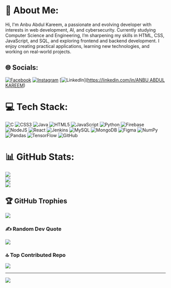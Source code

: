 # 💫 About Me:
Hi, I'm Anbu Abdul Kareem, a passionate and evolving developer with interests in web development, AI, and cybersecurity. Currently studying Computer Science and Engineering, I’m sharpening my skills in HTML, CSS, JavaScript, and SQL, and exploring frontend and backend development. I enjoy creating practical applications, learning new technologies, and working on real-world projects.


## 🌐 Socials:
[![Facebook](https://img.shields.io/badge/Facebook-%231877F2.svg?logo=Facebook&logoColor=white)](https://facebook.com/AnbuAbdulKareem) [![Instagram](https://img.shields.io/badge/Instagram-%23E4405F.svg?logo=Instagram&logoColor=white)](https://instagram.com/AnbuAbdulKareem) [![LinkedIn](https://img.shields.io/badge/LinkedIn-%230077B5.svg?logo=linkedin&logoColor=white)]([https://linkedin.com/in/ANBU ABDUL KAREEM](https://www.linkedin.com/in/anbu-abdul-kareem-a-49462b2a4/)) 

# 💻 Tech Stack:
![C](https://img.shields.io/badge/c-%2300599C.svg?style=for-the-badge&logo=c&logoColor=white) ![CSS3](https://img.shields.io/badge/css3-%231572B6.svg?style=for-the-badge&logo=css3&logoColor=white) ![Java](https://img.shields.io/badge/java-%23ED8B00.svg?style=for-the-badge&logo=openjdk&logoColor=white) ![HTML5](https://img.shields.io/badge/html5-%23E34F26.svg?style=for-the-badge&logo=html5&logoColor=white) ![JavaScript](https://img.shields.io/badge/javascript-%23323330.svg?style=for-the-badge&logo=javascript&logoColor=%23F7DF1E) ![Python](https://img.shields.io/badge/python-3670A0?style=for-the-badge&logo=python&logoColor=ffdd54) ![Firebase](https://img.shields.io/badge/firebase-%23039BE5.svg?style=for-the-badge&logo=firebase) ![NodeJS](https://img.shields.io/badge/node.js-6DA55F?style=for-the-badge&logo=node.js&logoColor=white) ![React](https://img.shields.io/badge/react-%2320232a.svg?style=for-the-badge&logo=react&logoColor=%2361DAFB) ![Jenkins](https://img.shields.io/badge/jenkins-%232C5263.svg?style=for-the-badge&logo=jenkins&logoColor=white) ![MySQL](https://img.shields.io/badge/mysql-4479A1.svg?style=for-the-badge&logo=mysql&logoColor=white) ![MongoDB](https://img.shields.io/badge/MongoDB-%234ea94b.svg?style=for-the-badge&logo=mongodb&logoColor=white) ![Figma](https://img.shields.io/badge/figma-%23F24E1E.svg?style=for-the-badge&logo=figma&logoColor=white) ![NumPy](https://img.shields.io/badge/numpy-%23013243.svg?style=for-the-badge&logo=numpy&logoColor=white) ![Pandas](https://img.shields.io/badge/pandas-%23150458.svg?style=for-the-badge&logo=pandas&logoColor=white) ![TensorFlow](https://img.shields.io/badge/TensorFlow-%23FF6F00.svg?style=for-the-badge&logo=TensorFlow&logoColor=white) ![GitHub](https://img.shields.io/badge/github-%23121011.svg?style=for-the-badge&logo=github&logoColor=white)
# 📊 GitHub Stats:
![](https://github-readme-stats.vercel.app/api?username=Itsmeanbu&theme=dark&hide_border=false&include_all_commits=false&count_private=false)<br/>
![](https://github-readme-streak-stats.herokuapp.com/?user=Itsmeanbu&theme=dark&hide_border=false)<br/>
![](https://github-readme-stats.vercel.app/api/top-langs/?username=Itsmeanbu&theme=dark&hide_border=false&include_all_commits=false&count_private=false&layout=compact)

## 🏆 GitHub Trophies
![](https://github-profile-trophy.vercel.app/?username=Itsmeanbu&theme=radical&no-frame=false&no-bg=true&margin-w=4)

### ✍️ Random Dev Quote
![](https://quotes-github-readme.vercel.app/api?type=horizontal&theme=radical)

### 🔝 Top Contributed Repo
![](https://github-contributor-stats.vercel.app/api?username=Itsmeanbu&limit=5&theme=dark&combine_all_yearly_contributions=true)

---
[![](https://visitcount.itsvg.in/api?id=Itsmeanbu&icon=0&color=0)](https://visitcount.itsvg.in)

<!-- Proudly created with GPRM ( https://gprm.itsvg.in ) -->

